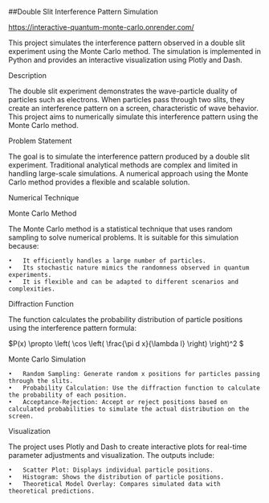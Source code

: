 ##Double Slit Interference Pattern Simulation

https://interactive-quantum-monte-carlo.onrender.com/

This project simulates the interference pattern observed in a double slit experiment using the Monte Carlo method. The simulation is implemented in Python and provides an interactive visualization using Plotly and Dash.

Description

The double slit experiment demonstrates the wave-particle duality of particles such as electrons. When particles pass through two slits, they create an interference pattern on a screen, characteristic of wave behavior. This project aims to numerically simulate this interference pattern using the Monte Carlo method.

Problem Statement

The goal is to simulate the interference pattern produced by a double slit experiment. Traditional analytical methods are complex and limited in handling large-scale simulations. A numerical approach using the Monte Carlo method provides a flexible and scalable solution.

Numerical Technique

Monte Carlo Method

The Monte Carlo method is a statistical technique that uses random sampling to solve numerical problems. It is suitable for this simulation because:

	•	It efficiently handles a large number of particles.
	•	Its stochastic nature mimics the randomness observed in quantum experiments.
	•	It is flexible and can be adapted to different scenarios and complexities.

Diffraction Function

The function calculates the probability distribution of particle positions using the interference pattern formula:

 $P(x) \propto \left( \cos \left( \frac{\pi d x}{\lambda l} \right) \right)^2 $

Monte Carlo Simulation

	•	Random Sampling: Generate random x positions for particles passing through the slits.
	•	Probability Calculation: Use the diffraction function to calculate the probability of each position.
	•	Acceptance-Rejection: Accept or reject positions based on calculated probabilities to simulate the actual distribution on the screen.

Visualization

The project uses Plotly and Dash to create interactive plots for real-time parameter adjustments and visualization. The outputs include:

	•	Scatter Plot: Displays individual particle positions.
	•	Histogram: Shows the distribution of particle positions.
	•	Theoretical Model Overlay: Compares simulated data with theoretical predictions.




